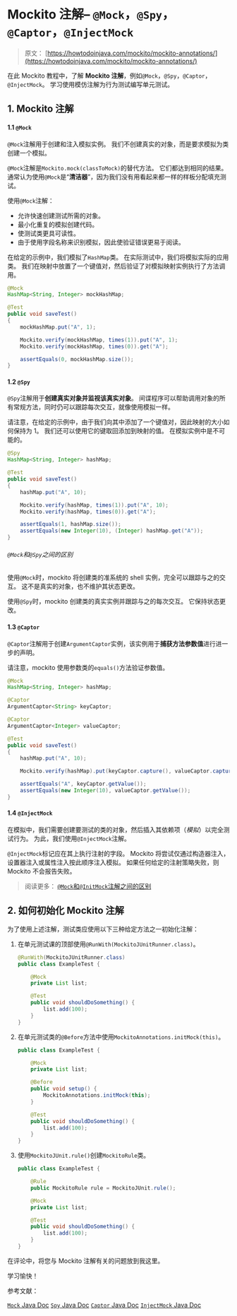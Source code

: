 # Mockito 注解– `@Mock`，`@Spy`，`@Captor`，`@InjectMock`

> 原文： [https://howtodoinjava.com/mockito/mockito-annotations/](https://howtodoinjava.com/mockito/mockito-annotations/)

在此 Mockito 教程中，了解 **Mockito 注解**，例如`@Mock`，`@Spy`，`@Captor`，`@InjectMock`。 学习使用模仿注解为行为测试编写单元测试。

## 1\. Mockito 注解

#### 1.1 `@Mock`

`@Mock`注解用于创建和注入模拟实例。 我们不创建真实的对象，而是要求模拟为类创建一个模拟。

`@Mock`注解是`Mockito.mock(classToMock)`的替代方法。 它们都达到相同的结果。 通常认为使用`@Mock`是“**清洁器**”，因为我们没有用看起来都一样的样板分配填充测试。

使用`@Mock`注解：

*   允许快速创建测试所需的对象。
*   最小化重复的模拟创建代码。
*   使测试类更具可读性。
*   由于使用字段名称来识别模拟，因此使验证错误更易于阅读。

在给定的示例中，我们模拟了`HashMap`类。 在实际测试中，我们将模拟实际的应用类。 我们在映射中放置了一个键值对，然后验证了对模拟映射实例执行了方法调用。

```java
@Mock
HashMap<String, Integer> mockHashMap;

@Test
public void saveTest()
{
	mockHashMap.put("A", 1);

	Mockito.verify(mockHashMap, times(1)).put("A", 1);
	Mockito.verify(mockHashMap, times(0)).get("A");

	assertEquals(0, mockHashMap.size());
}

```

#### 1.2 `@Spy`

`@Spy`注解用于**创建真实对象并监视该真实对象**。 间谍程序可以帮助调用对象的所有常规方法，同时仍可以跟踪每次交互，就像使用模拟一样。

请注意，在给定的示例中，由于我们向其中添加了一个键值对，因此映射的大小如何保持为 1。 我们还可以使用它的键取回添加到映射的值。 在模拟实例中是不可能的。

```java
@Spy
HashMap<String, Integer> hashMap;

@Test
public void saveTest()
{
	hashMap.put("A", 10);

	Mockito.verify(hashMap, times(1)).put("A", 10);
	Mockito.verify(hashMap, times(0)).get("A");

	assertEquals(1, hashMap.size());
	assertEquals(new Integer(10), (Integer) hashMap.get("A"));
}

```

###### `@Mock`和`@Spy`之间的区别

使用`@Mock`时，mockito 将创建类的准系统的 shell 实例，完全可以跟踪与之的交互。 这不是真实的对象，也不维护其状态更改。

使用`@Spy`时，mockito 创建类的真实实例并跟踪与之的每次交互。 它保持状态更改。

#### 1.3 `@Captor`

`@Captor`注解用于创建`ArgumentCaptor`实例，该实例用于**捕获方法参数值**进行进一步的声明。

请注意，mockito 使用参数类的`equals()`方法验证参数值。

```java
@Mock
HashMap<String, Integer> hashMap;

@Captor
ArgumentCaptor<String> keyCaptor;

@Captor
ArgumentCaptor<Integer> valueCaptor;

@Test
public void saveTest() 
{
	hashMap.put("A", 10);

	Mockito.verify(hashMap).put(keyCaptor.capture(), valueCaptor.capture());

	assertEquals("A", keyCaptor.getValue());
	assertEquals(new Integer(10), valueCaptor.getValue());
}

```

#### 1.4 `@InjectMock`

在模拟中，我们需要创建要测试的类的对象，然后插入其依赖项（*模拟*）以完全测试行为。 为此，我们使用`@InjectMock`注解。

`@InjectMock`标记应在其上执行注射的字段。 Mockito 将尝试仅通过构造器注入，设置器注入或属性注入按此顺序注入模拟。 如果任何给定的注射策略失败，则 Mockito 不会报告失败。

> 阅读更多： [`@Mock`和`@InitMock`注解之间的区别](https://howtodoinjava.com/mockito/mockito-mock-initMock/)

## 2\. 如何初始化 Mockito 注解

为了使用上述注解，测试类应使用以下三种给定方法之一初始化注解：

1.  在单元测试课的顶部使用`@RunWith(MockitoJUnitRunner.class)`。

    ```java
    @RunWith(MockitoJUnitRunner.class)
    public class ExampleTest {

        @Mock
        private List list;

        @Test
        public void shouldDoSomething() {
            list.add(100);
        }
    }

    ```

2.  在单元测试类的`@Before`方法中使用`MockitoAnnotations.initMock(this)`。

    ```java
    public class ExampleTest {

        @Mock
        private List list;

        @Before
        public void setup() {
            MockitoAnnotations.initMock(this);
        }

        @Test
        public void shouldDoSomething() {
            list.add(100);
        }
    }

    ```

3.  使用`MockitoJUnit.rule()`创建`MockitoRule`类。

    ```java
    public class ExampleTest {

        @Rule
        public MockitoRule rule = MockitoJUnit.rule();

        @Mock
        private List list;

        @Test
        public void shouldDoSomething() {
            list.add(100);
        }
    }

    ```

在评论中，将您与 Mockito 注解有关的问题放到我这里。

学习愉快！

参考文献：

[`Mock` Java Doc](https://static.javadoc.io/org.mockito/mockito-core/2.23.4/org/mockito/Mock.html)
[`Spy` Java Doc](https://static.javadoc.io/org.mockito/mockito-core/2.23.4/org/mockito/Spy.html)
[`Captor` Java Doc](https://static.javadoc.io/org.mockito/mockito-core/2.23.4/org/mockito/Captor.html)
[`InjectMock` Java Doc](https://static.javadoc.io/org.mockito/mockito-core/2.23.4/org/mockito/InjectMock.html)